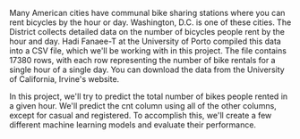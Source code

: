 Many American cities have communal bike sharing stations where you can rent bicycles by the hour or day. Washington, D.C. is one of these cities. The District collects detailed data on the number of bicycles people rent by the hour and day.
Hadi Fanaee-T at the University of Porto compiled this data into a CSV file, which we'll be working with in this project. The file contains 17380 rows, with each row representing the number of bike rentals for a single hour of a single day. You can download the data from the University of California, Irvine's website.

In this project, we'll try to predict the total number of bikes people rented in a given hour. We'll predict the cnt column using all of the other columns, except for casual and registered. To accomplish this, we'll create a few different machine learning models and evaluate their performance.
